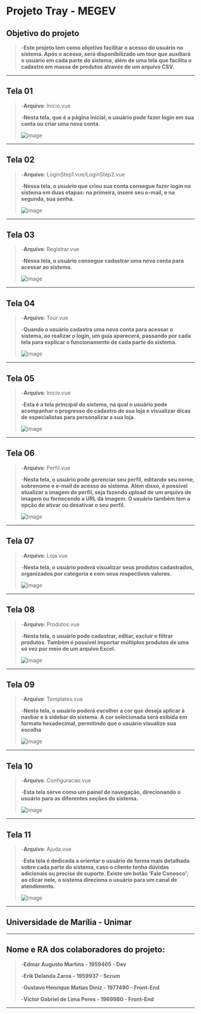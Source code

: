 # Projeto Tray - MEGEV

## Objetivo do projeto

>-**Este projeto tem como objetivo facilitar o acesso do usuário no sistema. Após o acesso, será disponibilizado um tour que auxiliará o usuário em cada parte do sistema, além de uma tela que facilita o cadastro em massa de produtos através de um arquivo CSV.**

---

## Tela 01

>-**Arquivo**: Inicio.vue
> 
>-**Nesta tela, que é a página inicial, o usuário pode fazer login em sua conta ou criar uma nova conta.**
>
>![image](https://github.com/user-attachments/assets/0cf87a65-b82f-4447-ab50-852dab0763c2)

---

## Tela 02

>-**Arquivo**: LoginStep1.vue/LoginStep2.vue
> 
>-**Nessa tela, o usuário que criou sua conta consegue fazer login no sistema em duas etapas: na primeira, insere seu e-mail, e na segunda, sua senha.**
> 
>![image](https://github.com/user-attachments/assets/5c7c185b-fe11-4200-b705-207ae9e5b2a5)

---

## Tela 03

>-**Arquivo**: Registrar.vue
>
>-**Nessa tela, o usuário consegue cadastrar uma nova conta para acessar ao sistema.**
>
>![image](https://github.com/user-attachments/assets/2749a8fa-c6e7-44db-881c-1999f6d1c2df)

---

## Tela 04

>-**Arquivo**: Tour.vue
>
>-**Quando o usuário cadastra uma nova conta para acessar o sistema, ao realizar o login, um guia aparecerá, passando por cada tela para explicar o funcionamento de cada parte do sistema.**
>
>![image](https://github.com/user-attachments/assets/7f5e253a-3ba9-418f-be17-051db0a0b219)

---

## Tela 05

>-**Arquivo**: Inicio.vue
>
>-**Esta é a tela principal do sistema, na qual o usuário pode acompanhar o progresso do cadastro de sua loja e visualizar dicas de especialistas para personalizar a sua loja.**
>
>![image](https://github.com/user-attachments/assets/72499dc6-8a95-458f-89eb-0856d5efc9cd)

---

## Tela 06

>-**Arquivo**: Perfil.vue
>
>-**Nesta tela, o usuário pode gerenciar seu perfil, editando seu nome, sobrenome e e-mail de acesso ao sistema. Além disso, é possível atualizar a imagem de perfil, seja fazendo upload de um arquivo de imagem ou fornecendo a URL da imagem. O usuário também tem a opção de ativar ou desativar o seu perfil.**
>
>![image](https://github.com/user-attachments/assets/14cc85bf-68b8-4538-8c18-28d8a1cc686a)

---

## Tela 07

>-**Arquivo**: Loja.vue
>
>-**Nesta tela, o usuário poderá visualizar seus produtos cadastrados, organizados por categoria e com seus respectivos valores.**
>
>![image](https://github.com/user-attachments/assets/dbcbf6a6-9ef7-4fb3-a0be-c7783bb321ba)

---

## Tela 08

>-**Arquivo**: Produtos.vue
>
>-**Nesta tela, o usuário pode cadastrar, editar, excluir e filtrar produtos. Também é possível importar múltiplos produtos de uma só vez por meio de um arquivo Excel.**
>
>![image](https://github.com/user-attachments/assets/1c8ac0b2-d3b9-4d49-af99-336235565956)

---

## Tela 09

>-**Arquivo**: Templates.vue
>
>-**Nesta tela, o usuário poderá escolher a cor que deseja aplicar à navbar e à sidebar do sistema. A cor selecionada será exibida em formato hexadecimal, permitindo que o usuário visualize sua escolha**
>
>![image](https://github.com/user-attachments/assets/3918b264-0c8a-4d08-8521-6941a58409c1)

---

## Tela 10

>-**Arquivo**: Configuracao.vue
>
>-**Esta tela serve como um painel de navegação, direcionando o usuário para as diferentes seções do sistema.**
>
>![image](https://github.com/user-attachments/assets/fee7fd16-2488-4cb6-9d48-66b4c0973620)

---

## Tela 11

>-**Arquivo**: Ajuda.vue
>
>-**Esta tela é dedicada a orientar o usuário de forma mais detalhada sobre cada parte do sistema, caso o cliente tenha dúvidas adicionais ou precise de suporte. Existe um botão 'Fale Conosco'; ao clicar nele, o sistema direciona o usuário para um canal de atendimento.**
>
>![image](https://github.com/user-attachments/assets/dad194fb-9231-4d88-b1b1-497f9505a992)

---
## Universidade de Marília - Unimar
---
## Nome e RA dos colaboradores do projeto:

>-**Edmar Augusto Martins - 1959465 - Dev**
> 
>-**Erik Delanda Zaros - 1959937 - Scrum**
> 
>-**Gustavo Henrique Matias Diniz - 1977490 - Front-End**
> 
>-**Victor Gabriel de Lima Peres - 1969980 - Front-End**
---
